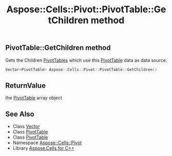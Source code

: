 ﻿---
title: Aspose::Cells::Pivot::PivotTable::GetChildren method
linktitle: GetChildren
second_title: Aspose.Cells for C++ API Reference
description: 'Aspose::Cells::Pivot::PivotTable::GetChildren method. Gets the Children PivotTables which use this PivotTable data as data source in C++.'
type: docs
weight: 18000
url: /cpp/aspose.cells.pivot/pivottable/getchildren/
---
## PivotTable::GetChildren method


Gets the Children [Pivot](../../)[Tables](../../../aspose.cells.tables/) which use this [PivotTable](../) data as data source.

```cpp
Vector<PivotTable> Aspose::Cells::Pivot::PivotTable::GetChildren()
```


## ReturnValue

the [PivotTable](../) array object

## See Also

* Class [Vector](../../../aspose.cells/vector/)
* Class [PivotTable](../)
* Class [PivotTable](../)
* Namespace [Aspose::Cells::Pivot](../../)
* Library [Aspose.Cells for C++](../../../)
